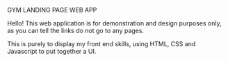 GYM LANDING PAGE WEB APP

Hello! This web application is for demonstration and design purposes only, as you can tell the links do not go to any pages.

This is purely to display my front end skills, using HTML, CSS and Javascript to put together a UI.
